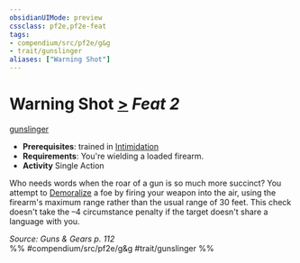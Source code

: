 ```yaml
---
obsidianUIMode: preview
cssclass: pf2e,pf2e-feat
tags:
- compendium/src/pf2e/g&g
- trait/gunslinger
aliases: ["Warning Shot"]
---
```

# Warning Shot  [>](../../rules/core-rulebook/chapter-9-playing-the-game.md#Actions "Single Action") *Feat 2*  
[gunslinger](../../rules/traits/gunslinger-g-g.md)  

- **Prerequisites**: trained in [Intimidation](../skills.md#Intimidation)
- **Requirements**: You're wielding a loaded firearm.
- **Activity** Single Action

Who needs words when the roar of a gun is so much more succinct? You attempt to [Demoralize](../../rules/actions/demoralize.md) a foe by firing your weapon into the air, using the firearm's maximum range rather than the usual range of 30 feet. This check doesn't take the –4 circumstance penalty if the target doesn't share a language with you.

*Source: Guns & Gears p. 112*  
%% #compendium/src/pf2e/g&g #trait/gunslinger %%